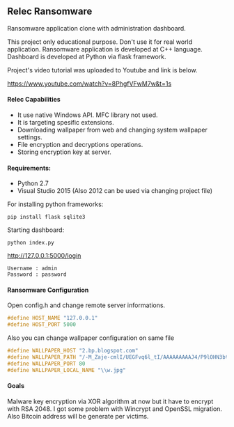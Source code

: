 ## Relec Ransomware
Ransomware application clone with administration dashboard.

This project only educational purpose. Don't use it for real world application.
Ransomware application is developed at C++ language. Dashboard is developed at Python via flask framework.

Project's video tutorial was uploaded to Youtube and link is below.

https://www.youtube.com/watch?v=8PhgfVFwM7w&t=1s

#### Relec Capabilities
* It use native Windows API. MFC library not used.
* It is targeting spesific extensions.
* Downloading wallpaper from web and changing system wallpaper settings.
* File encryption and decryptions operations.
* Storing encryption key at server.

#### Requirements:
- Python 2.7
- Visual Studio 2015 (Also 2012 can be used via changing project file)

For installing python frameworks:

```pip install flask sqlite3```

Starting dashboard:

```python index.py```

http://127.0.0.1:5000/login

```
Username : admin
Password : password
```

#### Ransomware Configuration
Open config.h and change remote server informations.
```cpp
#define HOST_NAME "127.0.0.1"
#define HOST_PORT 5000 
```

Also you can change wallpaper configuration on same file
```cpp
#define WALLPAPER_HOST "2.bp.blogspot.com"
#define WALLPAPER_PATH "/-M_Zaje-cmlI/UEGFvq6l_tI/AAAAAAAAAJ4/P9lOHN3bt0Q/s1600/ghost+hades+wallpaper.jpg"
#define WALLPAPER_PORT 80
#define WALLPAPER_LOCAL_NAME "\\w.jpg"
```

#### Goals
Malware key encryption via XOR algorithm at now but it have to encrypt with RSA 2048. I got some problem with Wincrypt and OpenSSL migration. Also Bitcoin address will be generate per victims.